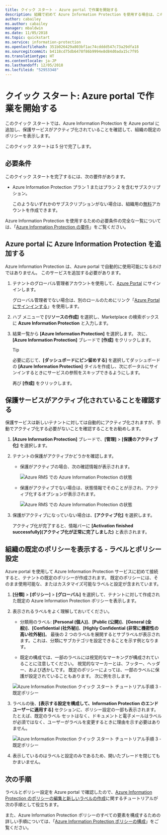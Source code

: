```yaml
---
title: クイック スタート - Azure portal で作業を開始する
description: 組織で初めて Azure Information Protection を使用する場合は、このクイック スタートから開始して、サービスを Azure portal に追加し、保護サービスがアクティブ化されていることを確認して、ポリシーを表示します。
author: cabailey
ms.author: cabailey
manager: mbaldwin
ms.date: 11/05/2018
ms.topic: quickstart
ms.service: information-protection
ms.openlocfilehash: 351b026429a803bf1ac74cdddd547c73a29dfa18
ms.sourcegitcommit: b4118cd75db6478f86b9994e8d84d0ada15c7f95
ms.translationtype: HT
ms.contentlocale: ja-JP
ms.lasthandoff: 12/05/2018
ms.locfileid: "52953348"
---
```

# <a name="quickstart-get-started-in-the-azure-portal"></a>クイック スタート: Azure portal で作業を開始する

このクイック スタートでは、Azure Information Protection を Azure portal に追加し、保護サービスがアクティブ化されていることを確認して、組織の既定のポリシーを表示します。 

このクイック スタートは 5 分で完了します。

## <a name="prerequisites"></a>必要条件

このクイック スタートを完了するには、次の要件があります。

- Azure Information Protection プラン 1 またはプラン 2 を含むサブスクリプション。
    
    このようないずれかのサブスクリプションがない場合は、組織用の[無料](https://portal.office.com/Signup/Signup.aspx?OfferId=87dd2714-d452-48a0-a809-d2f58c4f68b7)アカウントを作成できます。

Azure Information Protection を使用するための必要条件の完全な一覧については、「[Azure Information Protection の要件](requirements.md)」をご覧ください。

## <a name="add-azure-information-protection-to-the-azure-portal"></a>Azure portal に Azure Information Protection を追加する

Azure Information Protection は、Azure portal で自動的に使用可能になるわけではありません。 このサービスを追加する必要があります。

1. テナントのグローバル管理者アカウントを使用して、[Azure Portal](https://portal.azure.com) にサインインします。 
    
    グローバル管理者でない場合は、別のロールのためにリンク「[Azure Portal にサインインする](configure-policy.md#signing-in-to-the-azure-portal)」を使用します。

2. ハブ メニューで **[リソースの作成]** を選択し、Marketplace の検索ボックスに **Azure Information Protection** と入力します。 
    
3. 結果一覧から **[Azure Information Protection]** を選択します。 次に、**[Azure Information Protection]** ブレードで **[作成]** をクリックします。
    
    > [!TIP] 
    > 必要に応じて、**[ダッシュボードにピン留めする]** を選択してダッシュボードの **[Azure Information Protection]** タイルを作成し、次にポータルにサインインするときにサービスの参照をスキップできるようにします。
    
    再び **[作成]** をクリックします。

## <a name="confirm-the-protection-service-is-activated"></a>保護サービスがアクティブ化されていることを確認する

保護サービスは新しいテナントに対しては自動的にアクティブ化されますが、手動でアクティブ化する必要がないことを確認することをお勧めします。 

1. **[Azure Information Protection]** ブレードで、**[管理]** > **[保護のアクティブ化]** を選択します。

2. テナントの保護がアクティブかどうかを確認します。 
    
    - 保護がアクティブの場合、次の確認情報が表示されます。
        
        ![Azure RMS での Azure Information Protection の状態](./media/info-protect-azurerms-activated.png)
        
    - 保護がアクティブでない場合は、状態情報でそのことが示され、アクティブ化するオプションが表示されます。
        
        ![Azure RMS での Azure Information Protection の状態](./media/info-protect-azurerms-deactivated.png)

3. 保護がアクティブになっていない場合は、**[アクティブ化]** を選択します。 

    アクティブ化が完了すると、情報バーに **[Activation finished successfully]\(アクティブ化が正常に完了しました\)** と表示されます。

## <a name="view-your-organizations-default-policy---labels-and-policy-settings"></a>組織の既定のポリシーを表示する - ラベルとポリシー設定

Azure portal を使用して Azure Information Protection サービスに初めて接続すると、テナントの既定のポリシーが作成されます。 既定のポリシーには、そのまま使用可能な、またはカスタマイズ可能なラベルと設定が含まれています。

1. **[分類]** > **[ポリシー]** > **[グローバル]** を選択して、テナントに対して作成された既定の Azure Information Protection ポリシーを表示します。
    
2. 表示されるラベルをよく理解しておいてください。
    
    - 分類用のラベル: **[Personal (個人)]**、**[Public (公開)]**、**[General (全般)]**、**[Confidential (社外秘)]**、**[Highly Confidential (非常に機密性の高い社外秘)]**。 最後の 2 つのラベルを展開するとサブラベルが表示されます。これは、分類にサブカテゴリを設定できることを示す例となります。
    
    - 既定の構成では、一部のラベルには視覚的なマーキングが構成されていることに注意してください。 視覚的なマーカーとは、フッター、ヘッダー、および透かしです。 既定のポリシーによっては、一部のラベルに保護が設定されていることもあります。 次に例を示します。 
    
    ![Azure Information Protection クイック スタート チュートリアル手順 3 - 既定ポリシー](./media/info-protect-policy-default-labelsv2.png)
    
3. ラベルの後、**[表示する設定を構成して、Information Protection のエンド ユーザーに適用する]** セクションに、ポリシー設定の一部も表示されます。 たとえば、既定のラベル セットはなく、ドキュメントと電子メールはラベルが必須ではなく、ユーザーがラベルを変更するときに理由を示す必要はありません。
    
    ![Azure Information Protection クイック スタート チュートリアル手順 3 - 既定ポリシー](./media/info-protect-policy-default-settings.png) 

4. 表示しているのはラベルと設定のみであるため、開いたブレードを閉じてもかまいません。

## <a name="next-steps"></a>次の手順

ラベルとポリシー設定を Azure portal で確認したので、[Azure Information Protection のポリシーの編集と新しいラベルの作成](infoprotect-quick-start-tutorial.md)に関するチュートリアルが次の手順として役立ちます。

また、Azure Information Protection ポリシーのすべての要素を構成するための詳しい手順については、「[Azure Information Protection ポリシーの構成](configure-policy.md)」をご覧ください。

